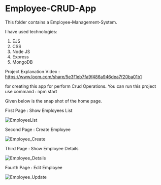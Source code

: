 # Employee-CRUD-App

This folder contains a Employee-Management-System.

I have used technologies:

1. EJS
2. CSS 
3. Node JS
4. Express
5. MongoDB

Project Explanation Video : https://www.loom.com/share/5e3f1eb7fa9f486a946dea7f20ba01b1

for creating this app for perform Crud Operations.
You can run this project use command : npm start

Given below is the snap shot of the home page.


First Page : Show Employees List

![EmployeeList](https://user-images.githubusercontent.com/64421386/200011795-411ccf74-9eaf-4777-bf1e-aa0091f81016.PNG)

Second Page : Create Employee

![Employee_Create](https://user-images.githubusercontent.com/64421386/200011531-cee89de5-0626-40e0-b7bb-4bb6cd6cb8ab.PNG)

Third Page : Show Employee Details

![Employee_Details](https://user-images.githubusercontent.com/64421386/200011641-a1553eca-0ee1-4a31-8af2-e6e8c8d1d13b.PNG)

Fourth Page : Edit Employee

![Employee_Update](https://user-images.githubusercontent.com/64421386/200011724-e540ba0f-9306-40b5-9b21-3af95e18bc6b.PNG)







